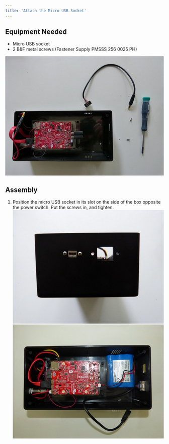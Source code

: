 ```yaml
---
title: 'Attach the Micro USB Socket'
---
```


## Equipment Needed
- Micro USB socket
- 2 B&F metal screws (Fastener Supply PMSSS 256 0025 PH)

![](P1080977.jpg)

## Assembly

1. Position the micro USB socket in its slot on the side of the box opposite the power switch. Put the screws in, and tighten.
 ![](P1080979.jpg)
 ![](P1090083.jpg)